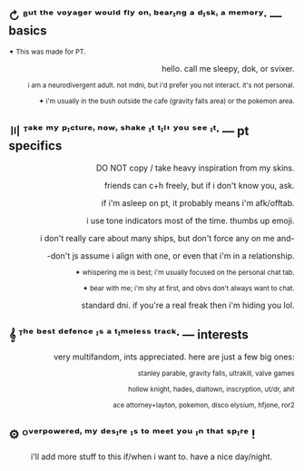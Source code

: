 
## ↻  ᴮᵘᵗ ᵗʰᵉ ᵛᵒʸᵃᵍᵉʳ ʷᵒᵘˡᵈ ᶠˡʸ ᵒⁿ˒ ᵇᵉᵃʳᶦⁿᵍ ᵃ ᵈᶦˢᵏ˒ ᵃ ᵐᵉᵐᵒʳʸ∙ — basics
<sup>✦ This was made for PT.</sup>
<p align="right">
hello. call me sleepy, dok, or svixer.
<p align="right">
<sup>i am a neurodivergent adult. not mdni, but i'd prefer you not interact. it's not personal.</sup>
<p align="right">
<sup>✦ i'm usually in the bush outside the cafe (gravity falls area) or the pokemon area.</sup>

## 〣 ᵀᵃᵏᵉ ᵐʸ ᵖᶦᶜᵗᵘʳᵉ˒ ⁿᵒʷ˒ ˢʰᵃᵏᵉ ᶦᵗ ᵗᶦˡ' ʸᵒᵘ ˢᵉᵉ ᶦᵗ∙ — pt specifics
<p align="right">
DO NOT copy / take heavy inspiration from my skins.
<p align="right">
friends can c+h freely, but if i don't know you, ask.
<p align="right">
if i'm asleep on pt, it probably means i'm afk/offtab.
<p align="right">
i use tone indicators most of the time. thumbs up emoji.
<p align="right">
i don't really care about many ships, but don't force any on me and-
<p align="right">
-don't js assume i align with one, or even that i'm in a relationship.
<p align="right">
<sup>✦ whispering me is best; i'm usually focused on the personal chat tab.</sup>
<p align="right">
<sup>✦ bear with me; i'm shy at first, and obvs don't always want to chat.</sup>

<p align="right">
standard dni. if you're a real freak then i'm hiding you lol.

## 𝄞 ᵀʰᵉ ᵇᵉˢᵗ ᵈᵉᶠᵉⁿᶜᵉ ᶦˢ ᵃ ᵗᶦᵐᵉˡᵉˢˢ ᵗʳᵃᶜᵏ∙ — interests
<p align="right">
very multifandom, ints appreciated. here are just a few big ones:
<p align="right">
<sup>stanley parable, gravity falls, ultrakill, valve games</sup>
</p>
<p align="right">
<sup>hollow knight, hades, dialtown, inscryption, ut/dr, ahit</sup>
</p>
<p align="right">
<sup>ace attorney+layton, pokemon, disco elysium, hfjone, ror2</sup>

## ⚙︎ ᴼᵛᵉʳᵖᵒʷᵉʳᵉᵈ˒ ᵐʸ ᵈᵉˢᶦʳᵉ ᶦˢ ᵗᵒ ᵐᵉᵉᵗ ʸᵒᵘ ᶦⁿ ᵗʰᵃᵗ ˢᵖᶦʳᵉ !

<p align="center">
i'll add more stuff to this if/when i want to. have a nice day/night.
</p>
